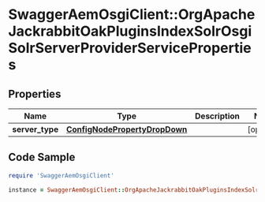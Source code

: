 # SwaggerAemOsgiClient::OrgApacheJackrabbitOakPluginsIndexSolrOsgiSolrServerProviderServiceProperties

## Properties

Name | Type | Description | Notes
------------ | ------------- | ------------- | -------------
**server_type** | [**ConfigNodePropertyDropDown**](ConfigNodePropertyDropDown.md) |  | [optional] 

## Code Sample

```ruby
require 'SwaggerAemOsgiClient'

instance = SwaggerAemOsgiClient::OrgApacheJackrabbitOakPluginsIndexSolrOsgiSolrServerProviderServiceProperties.new(server_type: null)
```


